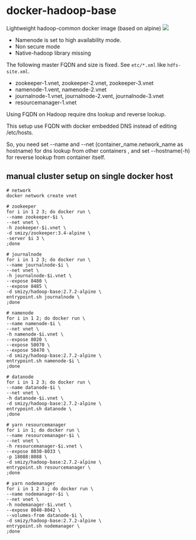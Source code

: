 # docker-hadoop-base
Lightweight hadoop-common docker image (based on alpine)
[![](https://imagelayers.io/badge/smizy/hadoop-base:2.7.2-alpine.svg)](https://imagelayers.io/?images=smizy/hadoop-base:2.7.2-alpine 'Get your own badge on imagelayers.io')

* Namenode is set to high availability mode.
* Non secure mode
* Native-hadoop library missing

The following master FQDN and size is fixed.
See `etc/*.xml` like `hdfs-site.xml`.

* zookeeper-1.vnet, zookeeper-2.vnet, zookeeper-3.vnet
* namenode-1.vent, namenode-2.vnet
* journalnode-1.vnet, journalnode-2.vent, journalnode-3.vnet
* resourcemanager-1.vnet

Using FQDN on Hadoop require dns lookup and reverse lookup. 

This setup use FQDN with docker embedded DNS instead of editing /etc/hosts. 

So, you need set --name and --net (container_name.network_name as hostname) for dns lookup from other containers 
, and set --hostname(-h) for reverse lookup from container itself.

## manual cluster setup on single docker host
 
```
# network
docker network create vnet

# zookeeper
for i in 1 2 3; do docker run \
--name zookeeper-$i \
--net vnet \
-h zookeeper-$i.vnet \
-d smizy/zookeeper:3.4-alpine \
-server $i 3 \
;done

# journalnode
for i in 1 2 3; do docker run \
--name journalnode-$i \
--net vnet \
-h journalnode-$i.vnet \
--expose 8480 \
--expose 8485 \
-d smizy/hadoop-base:2.7.2-alpine \
entrypoint.sh journalnode \
;done 

# namenode
for i in 1 2; do docker run \
--name namenode-$i \
--net vnet \
-h namenode-$i.vnet \
--expose 8020 \
--expose 50070 \
--expose 50470 \
-d smizy/hadoop-base:2.7.2-alpine \
entrypoint.sh namenode-$i \
;done 

# datanode
for i in 1 2 3; do docker run \
--name datanode-$i \
--net vnet \
-h datanode-$i.vnet \
-d smizy/hadoop-base:2.7.2-alpine \
entrypoint.sh datanode \
;done 

# yarn resourcemanager
for i in 1; do docker run \
--name resourcemanager-$i \
--net vnet \
-h resourcemanager-$i.vnet \
--expose 8030-8033 \
-p 18088:8088 \
-d smizy/hadoop-base:2.7.2-alpine \
entrypoint.sh resourcemanager \
;done 

# yarn nodemanager
for i in 1 2 3 ; do docker run \
--name nodemanager-$i \
--net vnet \
-h nodemanager-$i.vnet \
--expose 8040-8042 \
--volumes-from datanode-$i \
-d smizy/hadoop-base:2.7.2-alpine \
entrypoint.sh nodemanager \
;done 
  
```